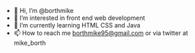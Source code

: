 - 👋 Hi, I’m @borthmike
- 👀 I’m interested in front end web development
- 🌱 I’m currently learning HTML CSS and Java
- 📫 How to reach me borthmike95@gmail.com or via twitter at mike_borth

<!---
borthmike/borthmike is a ✨ special ✨ repository because its `README.md` (this file) appears on your GitHub profile.
You can click the Preview link to take a look at your changes.
--->
